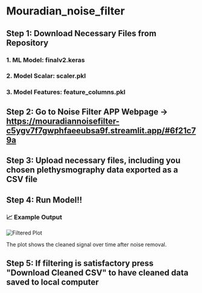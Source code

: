 # Mouradian_noise_filter

## Step 1: Download Necessary Files from Repository 
### 1. ML Model: finalv2.keras
### 2. Model Scalar: scaler.pkl
### 3. Model Features: feature_columns.pkl

## Step 2: Go to Noise Filter APP Webpage -> https://mouradiannoisefilter-c5ygv7f7gwphfaeeubsa9f.streamlit.app/#6f21c79a

## Step 3: Upload necessary files, including you chosen plethysmography data exported as a CSV file 

## Step 4: Run Model!! 
  ### 📈 Example Output

  ![Filtered Plot](images/filtered_output.png)

  The plot shows the cleaned signal over time after noise removal.

## Step 5: If filtering is satisfactory press "Download Cleaned CSV" to have cleaned data saved to local computer
